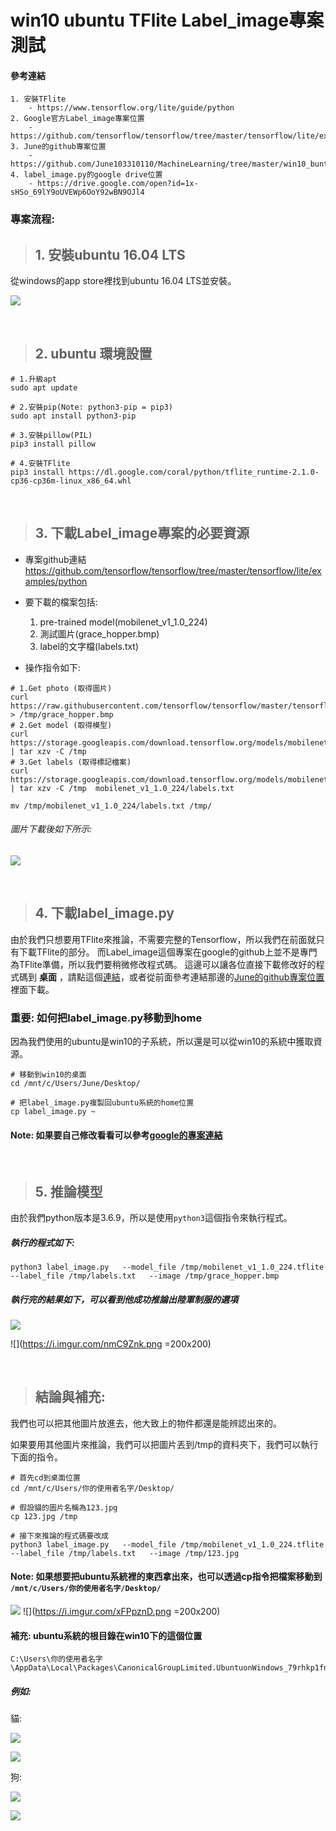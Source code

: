 
# win10 ubuntu TFlite Label_image專案測試

#### 參考連結

```
1. 安裝TFlite
    - https://www.tensorflow.org/lite/guide/python
2. Google官方Label_image專案位置
    - https://github.com/tensorflow/tensorflow/tree/master/tensorflow/lite/examples/python
3. June的github專案位置
    - https://github.com/June103310110/MachineLearning/tree/master/win10_buntu_test/Label_image
4. label_image.py的google drive位置
    - https://drive.google.com/open?id=1x-sHSo_69lY9oUVEWp6OoY92wBN9OJl4
```


### 專案流程:
> ## 1. 安裝ubuntu 16.04 LTS
從windows的app store裡找到ubuntu 16.04 LTS並安裝。

![](https://i.imgur.com/oxazE7s.png)

<br>

> ## 2. ubuntu 環境設置


```
# 1.升級apt
sudo apt update

# 2.安裝pip(Note: python3-pip = pip3)
sudo apt install python3-pip

# 3.安裝pillow(PIL)
pip3 install pillow 

# 4.安裝TFlite
pip3 install https://dl.google.com/coral/python/tflite_runtime-2.1.0-cp36-cp36m-linux_x86_64.whl
```
<br>

> ## 3.  下載Label_image專案的必要資源
- 專案github連結
https://github.com/tensorflow/tensorflow/tree/master/tensorflow/lite/examples/python

- 要下載的檔案包括:
    1. pre-trained model(mobilenet_v1_1.0_224)
    2. 測試圖片(grace_hopper.bmp)
    3. label的文字檔(labels.txt)
    
- 操作指令如下: 
```
# 1.Get photo (取得圖片)
curl https://raw.githubusercontent.com/tensorflow/tensorflow/master/tensorflow/lite/examples/label_image/testdata/grace_hopper.bmp > /tmp/grace_hopper.bmp
# 2.Get model (取得模型)
curl https://storage.googleapis.com/download.tensorflow.org/models/mobilenet_v1_2018_02_22/mobilenet_v1_1.0_224.tgz | tar xzv -C /tmp
# 3.Get labels (取得標記檔案)
curl https://storage.googleapis.com/download.tensorflow.org/models/mobilenet_v1_1.0_224_frozen.tgz  | tar xzv -C /tmp  mobilenet_v1_1.0_224/labels.txt

mv /tmp/mobilenet_v1_1.0_224/labels.txt /tmp/
```
###### 圖片下載後如下所示: 
![](https://i.imgur.com/kMk8tvd.png)

<br>

> ## 4. 下載label_image.py
由於我們只想要用TFlite來推論，不需要完整的Tensorflow，所以我們在前面就只有下載TFlite的部分。
而Label_image這個專案在google的github上並不是專門為TFlite準備，所以我們要稍微修改程式碼。
這邊可以讓各位直接下載修改好的程式碼到 **桌面** ，請點這個[連結](https://drive.google.com/open?id=1x-sHSo_69lY9oUVEWp6OoY92wBN9OJl4)，或者從前面參考連結那邊的[June的github專案位置](https://github.com/June103310110/MachineLearning/tree/master/win10_buntu_test/Label_image)裡面下載。

### 重要: 如何把label_image.py移動到home
因為我們使用的ubuntu是win10的子系統，所以還是可以從win10的系統中獲取資源。
```
# 移動到win10的桌面
cd /mnt/c/Users/June/Desktop/

# 把label_image.py複製回ubuntu系統的home位置
cp label_image.py ~
```

#### Note: 如果要自己修改看看可以參考[google的專案連結](https://github.com/tensorflow/tensorflow/tree/master/tensorflow/lite/examples/python)

<br>

> ## 5. 推論模型
由於我們python版本是3.6.9，所以是使用`python3`這個指令來執行程式。

##### 執行的程式如下:

```
python3 label_image.py   --model_file /tmp/mobilenet_v1_1.0_224.tflite   --label_file /tmp/labels.txt   --image /tmp/grace_hopper.bmp
```

##### 執行完的結果如下，可以看到他成功推論出陸軍制服的選項
![](https://i.imgur.com/ByW3gxX.png)

![](https://i.imgur.com/nmC9Znk.png =200x200)

<br>

> ## 結論與補充: 
我們也可以把其他圖片放進去，他大致上的物件都還是能辨認出來的。

如果要用其他圖片來推論，我們可以把圖片丟到/tmp的資料夾下，我們可以執行下面的指令。
```
# 首先cd到桌面位置
cd /mnt/c/Users/你的使用者名字/Desktop/

# 假設貓的圖片名稱為123.jpg
cp 123.jpg /tmp

# 接下來推論的程式碼要改成
python3 label_image.py   --model_file /tmp/mobilenet_v1_1.0_224.tflite   --label_file /tmp/labels.txt   --image /tmp/123.jpg
```

#### Note: 如果想要把ubuntu系統裡的東西拿出來，也可以透過cp指令把檔案移動到 `/mnt/c/Users/你的使用者名字/Desktop/`
![](https://i.imgur.com/pNdo6cI.png)
![](https://i.imgur.com/xFPpznD.png =200x200)

#### 補充: ubuntu系統的根目錄在win10下的這個位置 
```
C:\Users\你的使用者名字\AppData\Local\Packages\CanonicalGroupLimited.UbuntuonWindows_79rhkp1fndgsc\LocalState\rootfs
```

##### 例如: 
貓: 

![](https://i.imgur.com/CfYxKkG.jpg)

![](https://i.imgur.com/bmU6ACk.png)

狗: 

![](https://i.imgur.com/2d7D3Jt.jpg)

![](https://i.imgur.com/kWggu0b.png)
